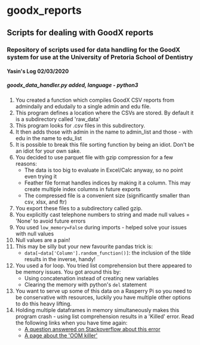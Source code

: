 # goodx_reports
## Scripts for dealing with GoodX reports
### Repository of scripts used for data handling for the GoodX system for use at the University of Pretoria School of Dentistry
#### Yasin's Log 02/03/2020
##### goodx_data_handler.py added, language - python3
1. You created a function which compiles GoodX CSV reports from admindaily and edudaily to a single admin and edu file.
2. This program defines a location where the CSVs are stored. By default it is a subdirectory called 'raw_data'
3. This program looks for .csv files in this subdirectory.
4. It then adds those with admin in the name to admin_list and those - with edu in the name to edu_list
5. It is possible to break this file sorting function by being an idiot. Don't be an idiot for your own sake.
6. You decided to use parquet file with gzip compression for a few reasons:
     * The data is too big to evaluate in Excel/Calc anyway, so no point even trying it
     * Feather file format handles indices by making it a column. This may create multiple index columns in future exports
     * The compressed file is a convenient size (significantly smaller than csv, xlsx, and ftr)
7. You export these files to a subdirectory called gzip.
7. You explicitly cast telephone numbers to string and made null values = 'None' to avoid future errors
8. You used `low_memory=False` during imports - helped solve your issues with null values
9. Null values are a pain!
10. This may be silly but your new favourite pandas trick is:
    * `data[~data['Column'].random_function()]`: the inclusion of the tilde results in the inverse, handy!
11. You used a for loop. You tried list comprehension but there appeared to be memory issues. You got around this by:
    * Using concatenation instead of creating new variables
    * Clearing the memory with python's `del` statement
12. You want to serve up some of this data on a Rasperry Pi so you need to be conservative with resources, luckily you have multiple other options to do this heavy lifting.
13. Holding multiple dataframes in memory simultaneously makes this program crash - using list comprehension results in a 'Killed' error. Read the following links when you have time again:
    * [A question answered on Stackoverflow about this error](https://stackoverflow.com/questions/19189522/what-does-killed-mean "Python - What does killed mean?")
    * [A page about the 'OOM killer'](https://lwn.net/Articles/761118/)
